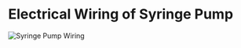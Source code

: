 # Electrical Wiring of Syringe Pump

![Syringe Pump Wiring](/Thompson-Syringe-Pump/SyringePumpPhotos/)
